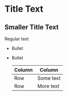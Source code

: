 # Title Text
## Smaller Title Text
Regular text

- Bullet
- Bullet

  | Column | Column     |
  |--------|------------|
  | Row    | Some text  |
  | Row    | More text  |
